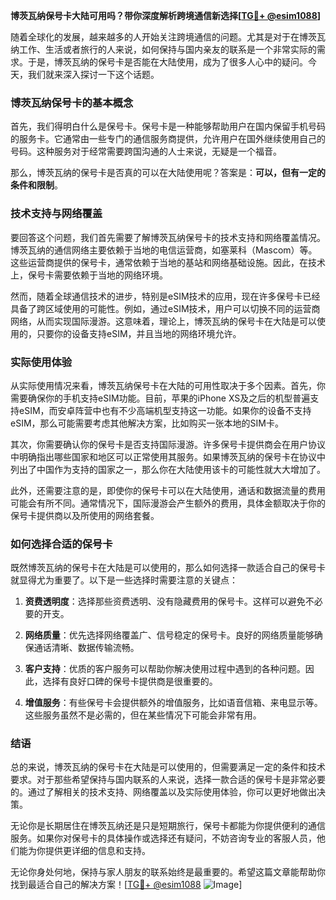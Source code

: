 **博茨瓦纳保号卡大陆可用吗？带你深度解析跨境通信新选择[[TG💪+ @esim1088](https://t.me/s/esim1088)]**

随着全球化的发展，越来越多的人开始关注跨境通信的问题。尤其是对于在博茨瓦纳工作、生活或者旅行的人来说，如何保持与国内亲友的联系是一个非常实际的需求。于是，博茨瓦纳的保号卡是否能在大陆使用，成为了很多人心中的疑问。今天，我们就来深入探讨一下这个话题。

### 博茨瓦纳保号卡的基本概念

首先，我们得明白什么是保号卡。保号卡是一种能够帮助用户在国内保留手机号码的服务卡。它通常由一些专门的通信服务商提供，允许用户在国外继续使用自己的号码。这种服务对于经常需要跨国沟通的人士来说，无疑是一个福音。

那么，博茨瓦纳的保号卡是否真的可以在大陆使用呢？答案是：**可以，但有一定的条件和限制**。

### 技术支持与网络覆盖

要回答这个问题，我们首先需要了解博茨瓦纳保号卡的技术支持和网络覆盖情况。博茨瓦纳的通信网络主要依赖于当地的电信运营商，如塞莱科（Mascom）等。这些运营商提供的保号卡，通常依赖于当地的基站和网络基础设施。因此，在技术上，保号卡需要依赖于当地的网络环境。

然而，随着全球通信技术的进步，特别是eSIM技术的应用，现在许多保号卡已经具备了跨区域使用的可能性。例如，通过eSIM技术，用户可以切换不同的运营商网络，从而实现国际漫游。这意味着，理论上，博茨瓦纳的保号卡在大陆是可以使用的，只要你的设备支持eSIM，并且当地的网络环境允许。

### 实际使用体验

从实际使用情况来看，博茨瓦纳保号卡在大陆的可用性取决于多个因素。首先，你需要确保你的手机支持eSIM功能。目前，苹果的iPhone XS及之后的机型普遍支持eSIM，而安卓阵营中也有不少高端机型支持这一功能。如果你的设备不支持eSIM，那么可能需要考虑其他解决方案，比如购买一张本地的SIM卡。

其次，你需要确认你的保号卡是否支持国际漫游。许多保号卡提供商会在用户协议中明确指出哪些国家和地区可以正常使用其服务。如果博茨瓦纳的保号卡在协议中列出了中国作为支持的国家之一，那么你在大陆使用该卡的可能性就大大增加了。

此外，还需要注意的是，即使你的保号卡可以在大陆使用，通话和数据流量的费用可能会有所不同。通常情况下，国际漫游会产生额外的费用，具体金额取决于你的保号卡提供商以及所使用的网络套餐。

### 如何选择合适的保号卡

既然博茨瓦纳的保号卡在大陆是可以使用的，那么如何选择一款适合自己的保号卡就显得尤为重要了。以下是一些选择时需要注意的关键点：

1. **资费透明度**：选择那些资费透明、没有隐藏费用的保号卡。这样可以避免不必要的开支。
   
2. **网络质量**：优先选择网络覆盖广、信号稳定的保号卡。良好的网络质量能够确保通话清晰、数据传输流畅。

3. **客户支持**：优质的客户服务可以帮助你解决使用过程中遇到的各种问题。因此，选择有良好口碑的保号卡提供商是很重要的。

4. **增值服务**：有些保号卡会提供额外的增值服务，比如语音信箱、来电显示等。这些服务虽然不是必需的，但在某些情况下可能会非常有用。

### 结语

总的来说，博茨瓦纳的保号卡在大陆是可以使用的，但需要满足一定的条件和技术要求。对于那些希望保持与国内联系的人来说，选择一款合适的保号卡是非常必要的。通过了解相关的技术支持、网络覆盖以及实际使用体验，你可以更好地做出决策。

无论你是长期居住在博茨瓦纳还是只是短期旅行，保号卡都能为你提供便利的通信服务。如果你对保号卡的具体操作或选择还有疑问，不妨咨询专业的客服人员，他们能为你提供更详细的信息和支持。

无论你身处何地，保持与家人朋友的联系始终是最重要的。希望这篇文章能帮助你找到最适合自己的解决方案！[[TG💪+ @esim1088](https://t.me/s/esim1088) ![Image](https://i.postimg.cc/4NQfJmqS/Snipaste-2025-05-13-00-14-12.png)]